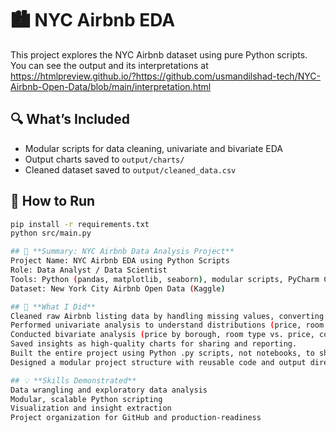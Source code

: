 # 🏙️ NYC Airbnb EDA

This project explores the NYC Airbnb dataset using pure Python scripts.
You can see the output and its interpretations at https://htmlpreview.github.io/?https://github.com/usmandilshad-tech/NYC-Airbnb-Open-Data/blob/main/interpretation.html

## 🔍 What’s Included
- Modular scripts for data cleaning, univariate and bivariate EDA
- Output charts saved to `output/charts/`
- Cleaned dataset saved to `output/cleaned_data.csv`

## 🚀 How to Run
```bash
pip install -r requirements.txt
python src/main.py

## 📌 **Summary: NYC Airbnb Data Analysis Project**
Project Name: NYC Airbnb EDA using Python Scripts
Role: Data Analyst / Data Scientist
Tools: Python (pandas, matplotlib, seaborn), modular scripts, PyCharm Community Edition
Dataset: New York City Airbnb Open Data (Kaggle)

## 🔧 **What I Did**
Cleaned raw Airbnb listing data by handling missing values, converting date formats, and exporting a clean dataset.
Performed univariate analysis to understand distributions (price, room types, boroughs).
Conducted bivariate analysis (price by borough, room type vs. price, correlations).
Saved insights as high-quality charts for sharing and reporting.
Built the entire project using Python .py scripts, not notebooks, to show production-level workflow and IDE compatibility.
Designed a modular project structure with reusable code and output directories.

## 💡 **Skills Demonstrated**
Data wrangling and exploratory data analysis
Modular, scalable Python scripting
Visualization and insight extraction
Project organization for GitHub and production-readiness
